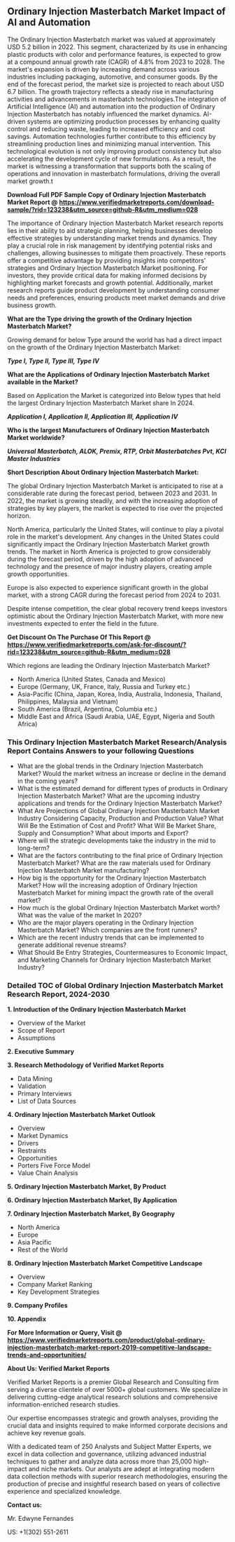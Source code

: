 <h2>Ordinary Injection Masterbatch Market Impact of AI and Automation</h2>The Ordinary Injection Masterbatch market was valued at approximately USD 5.2 billion in 2022. This segment, characterized by its use in enhancing plastic products with color and performance features, is expected to grow at a compound annual growth rate (CAGR) of 4.8% from 2023 to 2028. The market's expansion is driven by increasing demand across various industries including packaging, automotive, and consumer goods. By the end of the forecast period, the market size is projected to reach about USD 6.7 billion. The growth trajectory reflects a steady rise in manufacturing activities and advancements in masterbatch technologies.The integration of Artificial Intelligence (AI) and automation into the production of Ordinary Injection Masterbatch has notably influenced the market dynamics. AI-driven systems are optimizing production processes by enhancing quality control and reducing waste, leading to increased efficiency and cost savings. Automation technologies further contribute to this efficiency by streamlining production lines and minimizing manual intervention. This technological evolution is not only improving product consistency but also accelerating the development cycle of new formulations. As a result, the market is witnessing a transformation that supports both the scaling of operations and innovation in masterbatch formulations, driving the overall market growth.t</p><p id="" class=""><strong>Download Full PDF Sample Copy of Ordinary Injection Masterbatch Market Report @ <a href="https://www.verifiedmarketreports.com/download-sample/?rid=123238&utm_source=github-R&utm_medium=028" target="_blank">https://www.verifiedmarketreports.com/download-sample/?rid=123238&utm_source=github-R&utm_medium=028</a></strong></p><p>The importance of&nbsp;Ordinary Injection Masterbatch Market research reports lies in their ability to aid strategic planning, helping businesses develop effective strategies by understanding market trends and dynamics. They play a crucial role in risk management by identifying potential risks and challenges, allowing businesses to mitigate them proactively. These reports offer a competitive advantage by providing insights into competitors' strategies and Ordinary Injection Masterbatch Market positioning. For investors, they provide critical data for making informed decisions by highlighting market forecasts and growth potential. Additionally, market research reports guide product development by understanding consumer needs and preferences, ensuring products meet market demands and drive business growth.</p><p><strong>What are the&nbsp;Type driving the growth of the Ordinary Injection Masterbatch Market?</strong></p><p id="" class="">Growing demand for below Type around the world has had a direct impact on the growth of the Ordinary Injection Masterbatch Market:</p><em><strong>Type I, Type II, Type III, Type IV</strong></em></p><strong>What are the&nbsp;Applications&nbsp;of Ordinary Injection Masterbatch Market available in the Market?</strong></p><p id="" class="">Based on Application the Market is categorized into Below types that held the largest Ordinary Injection Masterbatch Market share In 2024.</p><em><strong>Application I, Application II, Application III, Application IV</strong></em></p><strong>Who is the largest Manufacturers of Ordinary Injection Masterbatch Market worldwide?</strong></p><p><em><strong>Universal Masterbatch, ALOK, Premix, RTP, Orbit Masterbatches Pvt, KCI Master Industries</strong></em></p><p id="" class=""><strong>Short Description About Ordinary Injection Masterbatch Market:</strong></p><p>The global Ordinary Injection Masterbatch Market is anticipated to rise at a considerable rate during the forecast period, between 2023 and 2031. In 2022, the market is growing steadily, and with the increasing adoption of strategies by key players, the market is expected to rise over the projected horizon.</p><p>North America, particularly the United States, will continue to play a pivotal role in the market's development. Any changes in the United States could significantly impact the Ordinary Injection Masterbatch Market growth trends. The market in North America is projected to grow considerably during the forecast period, driven by the high adoption of advanced technology and the presence of major industry players, creating ample growth opportunities.</p><p>Europe is also expected to experience significant growth in the global market, with a strong CAGR during the forecast period from 2024 to 2031.</p><p>Despite intense competition, the clear global recovery trend keeps investors optimistic about the Ordinary Injection Masterbatch Market, with more new investments expected to enter the field in the future.</p><p id="" class=""><strong>Get Discount On The Purchase Of This Report @ <a href="https://www.verifiedmarketreports.com/ask-for-discount/?rid=123238&utm_source=github-R&utm_medium=028" target="_blank">https://www.verifiedmarketreports.com/ask-for-discount/?rid=123238&utm_source=github-R&utm_medium=028</a></strong></p>Which regions are leading the Ordinary Injection Masterbatch Market?</p><ul><li>North America (United States, Canada and Mexico)</li><li>Europe (Germany, UK, France, Italy, Russia and Turkey etc.)</li><li>Asia-Pacific (China, Japan, Korea, India, Australia, Indonesia, Thailand, Philippines, Malaysia and Vietnam)</li><li>South America (Brazil, Argentina, Columbia etc.)</li><li>Middle East and Africa (Saudi Arabia, UAE, Egypt, Nigeria and South Africa)</li></ul><h3 id="" class="">This Ordinary Injection Masterbatch Market Research/Analysis Report Contains Answers to your following Questions</h3><ul><li>What are the global trends in the Ordinary Injection Masterbatch Market? Would the market witness an increase or decline in the demand in the coming years?</li><li>What is the estimated demand for different types of products in Ordinary Injection Masterbatch Market? What are the upcoming industry applications and trends for the Ordinary Injection Masterbatch Market?</li><li>What Are Projections of Global Ordinary Injection Masterbatch Market Industry Considering Capacity, Production and Production Value? What Will Be the Estimation of Cost and Profit? What Will Be Market Share, Supply and Consumption? What about imports and Export?</li><li>Where will the strategic developments take the industry in the mid to long-term?</li><li>What are the factors contributing to the final price of Ordinary Injection Masterbatch Market? What are the raw materials used for Ordinary Injection Masterbatch Market manufacturing?</li><li>How big is the opportunity for the Ordinary Injection Masterbatch Market? How will the increasing adoption of Ordinary Injection Masterbatch Market for mining impact the growth rate of the overall market?</li><li>How much is the global Ordinary Injection Masterbatch Market worth? What was the value of the market In 2020?</li><li>Who are the major players operating in the Ordinary Injection Masterbatch Market? Which companies are the front runners?</li><li>Which are the recent industry trends that can be implemented to generate additional revenue streams?</li><li>What Should Be Entry Strategies, Countermeasures to Economic Impact, and Marketing Channels for Ordinary Injection Masterbatch Market Industry?</li></ul><h3 id="" class="">Detailed TOC of Global Ordinary Injection Masterbatch Market Research Report, 2024-2030</h3><p id="" class=""><strong>1. Introduction of the Ordinary Injection Masterbatch Market</strong></p><ul><li>Overview of the Market</li><li>Scope of Report</li><li>Assumptions</li></ul><p id="" class=""><strong>2. Executive Summary</strong></p><p id="" class=""><strong>3. Research Methodology of Verified Market Reports</strong></p><ul><li>Data Mining</li><li>Validation</li><li>Primary Interviews</li><li>List of Data Sources</li></ul><p id="" class=""><strong>4. Ordinary Injection Masterbatch Market Outlook</strong></p><ul><li>Overview</li><li>Market Dynamics</li><li>Drivers</li><li>Restraints</li><li>Opportunities</li><li>Porters Five Force Model</li><li>Value Chain Analysis</li></ul><p id="" class=""><strong>5. Ordinary Injection Masterbatch Market, By Product</strong></p><p id="" class=""><strong>6. Ordinary Injection Masterbatch Market, By Application</strong></p><p id="" class=""><strong>7. Ordinary Injection Masterbatch Market, By Geography</strong></p><ul><li>North America</li><li>Europe</li><li>Asia Pacific</li><li>Rest of the World</li></ul><p id="" class=""><strong>8. Ordinary Injection Masterbatch Market Competitive Landscape</strong></p><ul><li>Overview</li><li>Company Market Ranking</li><li>Key Development Strategies</li></ul><p id="" class=""><strong>9. Company Profiles</strong></p><p id="" class=""><strong>10. Appendix</strong></p><p id="" class=""><strong>For More Information or Query, Visit @ <a href="https://www.verifiedmarketreports.com/product/global-ordinary-injection-masterbatch-market-report-2019-competitive-landscape-trends-and-opportunities/" target="_blank">https://www.verifiedmarketreports.com/product/global-ordinary-injection-masterbatch-market-report-2019-competitive-landscape-trends-and-opportunities/</a></strong></p><p id="" class=""><strong>About Us: Verified Market Reports</strong></p><p id="" class="">Verified Market Reports is a premier Global Research and Consulting firm serving a diverse clientele of over 5000+ global customers. We specialize in delivering cutting-edge analytical research solutions and comprehensive information-enriched research studies.</p><p id="" class="">Our expertise encompasses strategic and growth analyses, providing the crucial data and insights required to make informed corporate decisions and achieve key revenue goals.</p><p id="" class="">With a dedicated team of 250 Analysts and Subject Matter Experts, we excel in data collection and governance, utilizing advanced industrial techniques to gather and analyze data across more than 25,000 high-impact and niche markets. Our analysts are adept at integrating modern data collection methods with superior research methodologies, ensuring the production of precise and insightful research based on years of collective experience and specialized knowledge.</p><p id="" class=""><strong>Contact us:</strong></p><p id="" class="">Mr. Edwyne Fernandes</p><p id="" class="">US: +1(302) 551-2611</p>